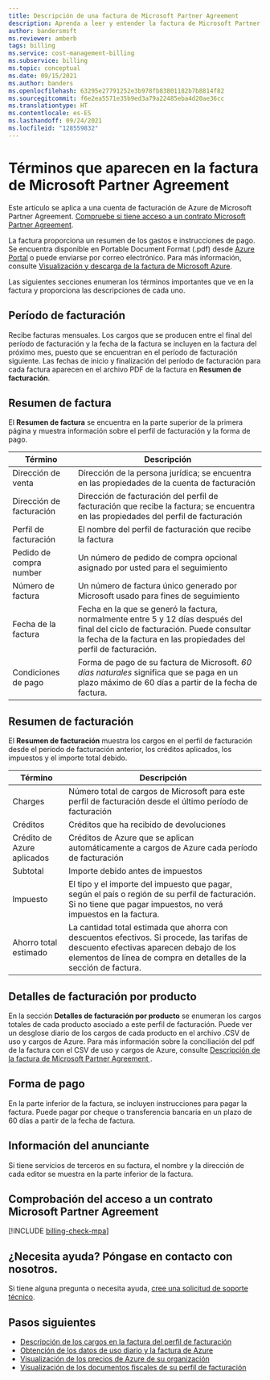 ```yaml
---
title: Descripción de una factura de Microsoft Partner Agreement
description: Aprenda a leer y entender la factura de Microsoft Partner Agreement en Azure
author: bandersmsft
ms.reviewer: amberb
tags: billing
ms.service: cost-management-billing
ms.subservice: billing
ms.topic: conceptual
ms.date: 09/15/2021
ms.author: banders
ms.openlocfilehash: 63295e27791252e3b978fb83801182b7b8814f82
ms.sourcegitcommit: f6e2ea5571e35b9ed3a79a22485eba4d20ae36cc
ms.translationtype: HT
ms.contentlocale: es-ES
ms.lasthandoff: 09/24/2021
ms.locfileid: "128559832"
---
```

# <a name="terms-in-your-microsoft-partner-agreement-invoice"></a>Términos que aparecen en la factura de Microsoft Partner Agreement

Este artículo se aplica a una cuenta de facturación de Azure de Microsoft Partner Agreement. [Compruebe si tiene acceso a un contrato Microsoft Partner Agreement](#check-access-to-a-microsoft-partner-agreement).

La factura proporciona un resumen de los gastos e instrucciones de pago. Se encuentra disponible en Portable Document Format (.pdf) desde [Azure Portal](https://portal.azure.com/) o puede enviarse por correo electrónico. Para más información, consulte [Visualización y descarga de la factura de Microsoft Azure](download-azure-invoice.md).

Las siguientes secciones enumeran los términos importantes que ve en la factura y proporciona las descripciones de cada uno.

## <a name="billing-period"></a>Período de facturación

Recibe facturas mensuales. Los cargos que se producen entre el final del período de facturación y la fecha de la factura se incluyen en la factura del próximo mes, puesto que se encuentran en el período de facturación	 siguiente. Las fechas de inicio y finalización del período de facturación para cada factura aparecen en el archivo PDF de la factura en **Resumen de facturación**.

## <a name="invoice-summary"></a>Resumen de factura

El **Resumen de factura** se encuentra en la parte superior de la primera página y muestra información sobre el perfil de facturación y la forma de pago.

<!-- add screenshot -->

| Término | Descripción |
| --- | --- |
| Dirección de venta |Dirección de la persona jurídica; se encuentra en las propiedades de la cuenta de facturación|
| Dirección de facturación |Dirección de facturación del perfil de facturación que recibe la factura; se encuentra en las propiedades del perfil de facturación|
| Perfil de facturación |El nombre del perfil de facturación que recibe la factura |
| Pedido de compra number |Un número de pedido de compra opcional asignado por usted para el seguimiento |
| Número de factura |Un número de factura único generado por Microsoft usado para fines de seguimiento |
| Fecha de la factura |Fecha en la que se generó la factura, normalmente entre 5 y 12 días después del final del ciclo de facturación. Puede consultar la fecha de la factura en las propiedades del perfil de facturación.|
| Condiciones de pago |Forma de pago de su factura de Microsoft. *60 días naturales* significa que se paga en un plazo máximo de 60 días a partir de la fecha de factura. |

## <a name="billing-summary"></a>Resumen de facturación

El **Resumen de facturación** muestra los cargos en el perfil de facturación desde el período de facturación anterior, los créditos aplicados, los impuestos y el importe total debido.

<!-- add screenshot -->

| Término | Descripción |
| --- | --- |
| Charges|Número total de cargos de Microsoft para este perfil de facturación desde el último período de facturación |
| Créditos |Créditos que ha recibido de devoluciones |
| Crédito de Azure aplicados | Créditos de Azure que se aplican automáticamente a cargos de Azure cada período de facturación |
| Subtotal |Importe debido antes de impuestos |
| Impuesto |El tipo y el importe del impuesto que pagar, según el país o región de su perfil de facturación. Si no tiene que pagar impuestos, no verá impuestos en la factura. |
| Ahorro total estimado |La cantidad total estimada que ahorra con descuentos efectivos. Si procede, las tarifas de descuento efectivas aparecen debajo de los elementos de línea de compra en detalles de la sección de factura. |


## <a name="billing-details-by-product"></a>Detalles de facturación por producto

En la sección **Detalles de facturación por producto** se enumeran los cargos totales de cada producto asociado a este perfil de facturación. Puede ver un desglose diario de los cargos de cada producto en el archivo .CSV de uso y cargos de Azure. Para más información sobre la conciliación del pdf de la factura con el CSV de uso y cargos de Azure, consulte [Descripción de la factura de Microsoft Partner Agreement ](review-partner-agreement-bill.md).

## <a name="how-to-pay"></a>Forma de pago

En la parte inferior de la factura, se incluyen instrucciones para pagar la factura. Puede pagar por cheque o transferencia bancaria en un plazo de 60 días a partir de la fecha de factura.

## <a name="publisher-information"></a>Información del anunciante

Si tiene servicios de terceros en su factura, el nombre y la dirección de cada editor se muestra en la parte inferior de la factura.

## <a name="check-access-to-a-microsoft-partner-agreement"></a>Comprobación del acceso a un contrato Microsoft Partner Agreement
[!INCLUDE [billing-check-mpa](../../../includes/billing-check-mpa.md)]

## <a name="need-help-contact-us"></a>¿Necesita ayuda? Póngase en contacto con nosotros.

Si tiene alguna pregunta o necesita ayuda, [cree una solicitud de soporte técnico](https://go.microsoft.com/fwlink/?linkid=2083458).

## <a name="next-steps"></a>Pasos siguientes

- [Descripción de los cargos en la factura del perfil de facturación](review-customer-agreement-bill.md)
- [Obtención de los datos de uso diario y la factura de Azure](../manage/download-azure-invoice-daily-usage-date.md)
- [Visualización de los precios de Azure de su organización](../manage/ea-pricing.md)
- [Visualización de los documentos fiscales de su perfil de facturación](mca-download-tax-document.md)
